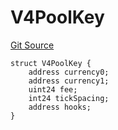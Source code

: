# V4PoolKey
[Git Source](https://github.com/zammdefi/zRouter/blob/15c5fb7442065a88b0c255094f10ebd47b711ccb/src/zRouter.sol)


```solidity
struct V4PoolKey {
    address currency0;
    address currency1;
    uint24 fee;
    int24 tickSpacing;
    address hooks;
}
```

